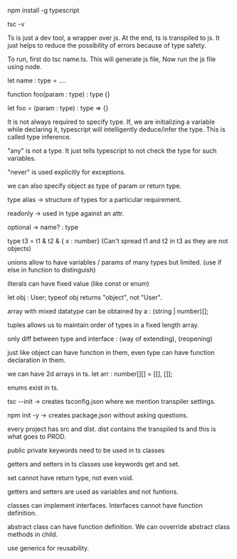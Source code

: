 npm install -g typescript

tsc -v

Ts is just a dev tool, a wrapper over js. At the end, ts is transpiled to js. It just helps to reduce the possibility of errors because of type safety.

To run, first do tsc name.ts. This will generate js file, Now run the js file using node.

let name : type = ....

function foo(param : type) : type {}

let foo = (param : type) : type => {}

It is not always required to specify type. If, we are initializing a variable while declaring it, typescript will intelligently deduce/infer the type. This is called type inference.

"any" is not a type. It just tells typescript to not check the type for such variables.

"never" is used explicitly for exceptions.

we can also specify object as type of param or return type.

type alias -> structure of types for a particular requirement.

readonly -> used in type against an attr.

optional -> name? : type

type t3 = t1 & t2 & { x : number} (Can't spread t1 and t2 in t3 as they are not objects)

unions allow to have variables / params of many types but limited. (use if else in function to distinguish)

literals can have fixed value (like const or enum)

let obj : User; typeof obj returns "object", not "User".

array with mixed datatype can be obtained by a : (string | number)[];

tuples allows us to maintain order of types in a fixed length array.

only diff between type and interface : (way of extending), (reopening)

just like object can have function in them, even type can have function declaration in them.

we can have 2d arrays in ts. let arr : number[][] = [[], []];

enums exist in ts.

tsc --init -> creates tsconfig.json where we mention transpiler settings.

npm init -y -> creates package.json without asking questions.

every project has src and dist. dist contains the transpiled ts and this is what goes to PROD.

public private keywords need to be used in ts classes

getters and setters in ts classes use keywords get and set.

set cannot have return type, not even void.

getters and setters are used as variables and not funtions.

classes can implement interfaces. Interfaces cannot have function definition.

abstract class can have function definition. We can ovverride abstract class methods in child.

use generics for reusability.